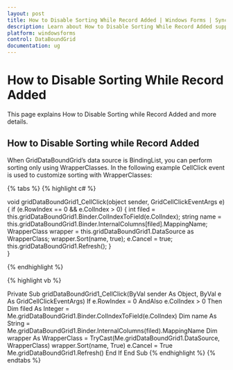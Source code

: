 ```yaml
---
layout: post
title: How to Disable Sorting While Record Added | Windows Forms | Syncfusion
description: Learn about How to Disable Sorting While Record Added support in Syncfusion Windows Forms GridDataBoundGrid(Classic) control and more details.
platform: windowsforms
control: DataBoundGrid
documentation: ug
---
```


# How to Disable Sorting While Record Added

This page explains How to Disable Sorting while Record Added and more details.

## How to Disable Sorting while Record Added

When GridDataBoundGrid’s data source is BindingList, you can perform sorting only using WrapperClasses. In the following example CellClick event is used to customize sorting with WrapperClasses:

{% tabs %}
{% highlight c# %}

void gridDataBoundGrid1_CellClick(object sender, GridCellClickEventArgs e)
{
    if (e.RowIndex == 0 && e.ColIndex > 0)
    {
        int filed = this.gridDataBoundGrid1.Binder.ColIndexToField(e.ColIndex);
        string name = this.gridDataBoundGrid1.Binder.InternalColumns[filed].MappingName;
        WrapperClass wrapper = this.gridDataBoundGrid1.DataSource as WrapperClass;
        wrapper.Sort(name, true);
        e.Cancel = true;
        this.gridDataBoundGrid1.Refresh();
    }   
}

{% endhighlight %}

{% highlight vb %}

Private Sub gridDataBoundGrid1_CellClick(ByVal sender As Object, ByVal e As GridCellClickEventArgs)
If e.RowIndex = 0 AndAlso e.ColIndex > 0 Then
Dim filed As Integer = Me.gridDataBoundGrid1.Binder.ColIndexToField(e.ColIndex)
Dim name As String = Me.gridDataBoundGrid1.Binder.InternalColumns(filed).MappingName
Dim wrapper As WrapperClass = TryCast(Me.gridDataBoundGrid1.DataSource, WrapperClass)
wrapper.Sort(name, True)
e.Cancel = True
Me.gridDataBoundGrid1.Refresh()
End If
End Sub
{% endhighlight %}
{% endtabs %}
